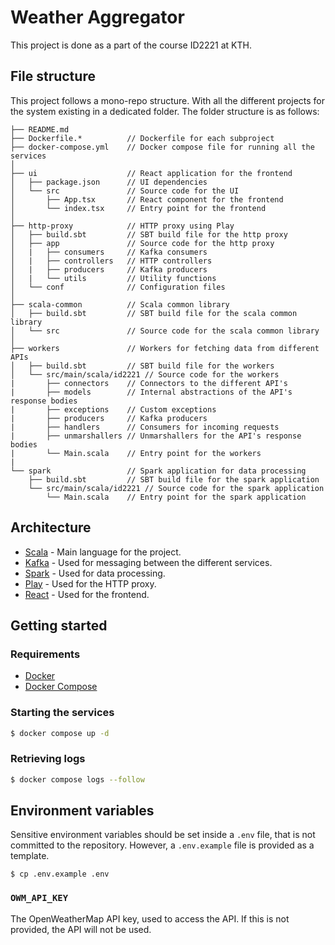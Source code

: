# Weather Aggregator

This project is done as a part of the course ID2221 at KTH.

## File structure

This project follows a mono-repo structure. With all the different projects for the system existing in a dedicated folder. The folder structure is as follows:

```
├── README.md
├── Dockerfile.*          // Dockerfile for each subproject
├── docker-compose.yml    // Docker compose file for running all the services
│
├── ui                    // React application for the frontend
│   ├── package.json      // UI dependencies
│   └── src               // Source code for the UI
│       ├── App.tsx       // React component for the frontend
│       └── index.tsx     // Entry point for the frontend
│
├── http-proxy            // HTTP proxy using Play
│   ├── build.sbt         // SBT build file for the http proxy
│   ├── app               // Source code for the http proxy
│   |   ├── consumers     // Kafka consumers
│   |   ├── controllers   // HTTP controllers
│   |   ├── producers     // Kafka producers
│   |   └── utils         // Utility functions
│   └── conf              // Configuration files
│
├── scala-common          // Scala common library
│   ├── build.sbt         // SBT build file for the scala common library
│   └── src               // Source code for the scala common library
│
├── workers               // Workers for fetching data from different APIs
│   ├── build.sbt         // SBT build file for the workers
│   └── src/main/scala/id2221 // Source code for the workers
|       ├── connectors    // Connectors to the different API's
|       ├── models        // Internal abstractions of the API's response bodies
|       ├── exceptions    // Custom exceptions
|       ├── producers     // Kafka producers
|       ├── handlers      // Consumers for incoming requests
|       ├── unmarshallers // Unmarshallers for the API's response bodies
|       └── Main.scala    // Entry point for the workers
|
└── spark                 // Spark application for data processing
    ├── build.sbt         // SBT build file for the spark application
    └── src/main/scala/id2221 // Source code for the spark application
        └── Main.scala    // Entry point for the spark application
```

## Architecture

-   [Scala](https://www.scala-lang.org/) - Main language for the project.
-   [Kafka](https://kafka.apache.org/) - Used for messaging between the different services.
-   [Spark](https://spark.apache.org/) - Used for data processing.
-   [Play](https://www.playframework.com/) - Used for the HTTP proxy.
-   [React](https://reactjs.org/) - Used for the frontend.

## Getting started

### Requirements

-   [Docker](https://www.docker.com/)
-   [Docker Compose](https://docs.docker.com/compose/install/)

### Starting the services

```sh
$ docker compose up -d
```

### Retrieving logs

```sh
$ docker compose logs --follow
```

## Environment variables

Sensitive environment variables should be set inside a `.env` file, that is not committed to the repository. However, a `.env.example` file is provided as a template.

```
$ cp .env.example .env
```

### `OWM_API_KEY`

The OpenWeatherMap API key, used to access the API. If this is not provided, the API will not be used.
